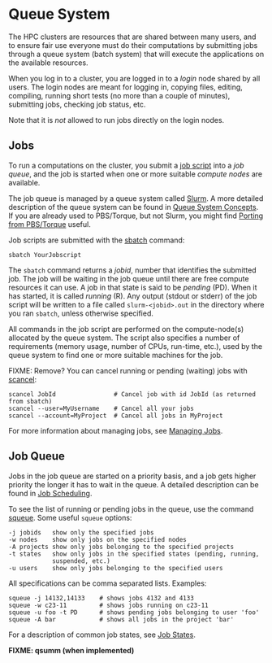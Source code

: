 # Queue System

The HPC clusters are resources that are shared between many users, and
to ensure fair use everyone must do their computations by submitting
jobs through a queue system (batch system) that will execute the
applications on the available resources.

When you log in to a cluster, you are logged in to a _login_ node
shared by all users.  The login nodes are meant for logging in, copying
files, editing, compiling, running short tests (no more than a couple
of minutes), submitting jobs, checking job status, etc.

Note that it is _not_ allowed to run jobs directly on the login nodes.

## Jobs

To run a computations on the cluster, you submit a [job
script](job_scripts.md) into a _job queue_, and the job is started
when one or more suitable _compute nodes_ are available.

The job queue is managed by a queue system called
[Slurm](https://slurm.schedmd.com/).  A more detailed description of
the queue system can be found in [Queue System
Concepts](queue_system_concepts.md).  If you are already used to
PBS/Torque, but not Slurm, you might find [Porting from
PBS/Torque](porting_from_pbs.md) useful.

Job scripts are submitted with the
[sbatch](https://slurm.schedmd.com/sbatch.html) command:

    sbatch YourJobscript

The `sbatch` command returns a _jobid_, number that identifies the
submitted job.  The job will be waiting in the job queue until there
are free compute resources it can use.  A job in that state is said to
be _pending_ (PD).  When it has started, it is called _running_ (R).
Any output (stdout or stderr) of the job script will be written to a
file called `slurm-<jobid>.out` in the directory where you ran
`sbatch`, unless otherwise specified.

All commands in the job script are performed on the compute-node(s)
allocated by the queue system.  The script also specifies a number of
requirements (memory usage, number of CPUs, run-time, etc.), used by
the queue system to find one or more suitable machines for the job.

FIXME: Remove?
You can cancel running or pending (waiting) jobs with [scancel](https://slurm.schedmd.com/scancel.html):

    scancel JobId                # Cancel job with id JobId (as returned from sbatch)
    scancel --user=MyUsername    # Cancel all your jobs
    scancel --account=MyProject  # Cancel all jobs in MyProject

For more information about managing jobs, see [Managing
Jobs](managing_jobs.md).

## Job Queue

Jobs in the job queue are started on a priority basis, and a job gets
higher priority the longer it has to wait in the queue.  A detailed
description can be found in [Job Scheduling](job_scheduling.md).

To see the list of running or pending jobs in the queue, use the
command [squeue](https://slurm.schedmd.com/squeue.html).  Some useful `squeue` options:

    -j jobids   show only the specified jobs
    -w nodes    show only jobs on the specified nodes
    -A projects show only jobs belonging to the specified projects
    -t states   show only jobs in the specified states (pending, running,
                suspended, etc.)
    -u users    show only jobs belonging to the specified users

All specifications can be comma separated lists.  Examples:

    squeue -j 14132,14133    # shows jobs 4132 and 4133
    squeue -w c23-11         # shows jobs running on c23-11
    squeue -u foo -t PD      # shows pending jobs belonging to user 'foo'
    squeue -A bar            # shows all jobs in the project 'bar'

For a description of common job states, see [Job States](job_states.md).

__FIXME: qsumm (when implemented)__
